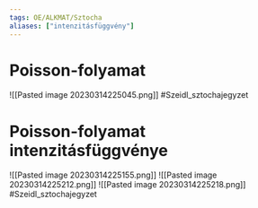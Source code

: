 ```yaml
---
tags: OE/ALKMAT/Sztocha 
aliases: ["intenzitásfüggvény"]
---
```

# Poisson-folyamat
![[Pasted image 20230314225045.png]]
#Szeidl_sztochajegyzet 

# Poisson-folyamat intenzitásfüggvénye
![[Pasted image 20230314225155.png]]
![[Pasted image 20230314225212.png]]
![[Pasted image 20230314225218.png]]
#Szeidl_sztochajegyzet 